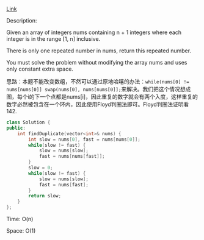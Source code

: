 [Link](https://leetcode.cn/problems/find-the-duplicate-number/description/)

Description:

Given an array of integers nums containing n + 1 integers where each integer is in the range [1, n] inclusive.

There is only one repeated number in nums, return this repeated number.

You must solve the problem without modifying the array nums and uses only constant extra space.

思路：本题不能改变数组，不然可以通过原地哈嘻的办法：`while(nums[0] != nums[nums[0]] swap(nums[0], nums[nums[0]];`来解决。我们把这个情况想成图，每个i的下一个点都是nums[i]，因此重复的数字就会有两个入度，这样重复的数字必然被包含在一个环内，因此使用Floyd判圈法即可。Floyd判圈法证明看142.

```c++
class Solution {
public:
    int findDuplicate(vector<int>& nums) {
        int slow = nums[0], fast = nums[nums[0]];
        while(slow != fast) {
            slow = nums[slow];
            fast = nums[nums[fast]];
        }
        slow = 0;
        while(slow != fast) {
            slow = nums[slow];
            fast = nums[fast];
        }
        return slow;
    }
};
```

Time: O(n)

Space: O(1)
